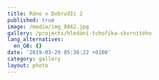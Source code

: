 ```yaml
---
title: Ráno v Dobrudži 2
published: true
image: /media/img_8862.jpg
gallery: /projects/hledání-tchoříka-skvrnitého
lang_alternatives:
  en_GB: {}
date: '2019-03-29 05:36:22 +0100'
category: gallery
layout: photo
---
```


